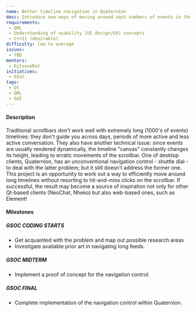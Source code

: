 ```yaml
---
name: Better timeline navigation in Quaternion
desc: Introduce new ways of moving around vast numbers of events in the timeline
requirements:
 - QML
 - Understanding of usability (UI design/UX) concepts
 - C++11 (desirable)
difficulty: low to average
issues:
 - TBD
mentors:
 - KitsuneRal
initiatives:
 - GSoC
tags:
 - Qt
 - QML
 - GUI
---
```


#### Description

Traditional scrollbars don't work well with extremely long (1000's of events)
timelines: they don't guide you across days, periods of more active and less
active conversation. They also have another technical issue: since events are
usually rendered dynamically, the timeline "canvas" constantly changes its
height, leading to erratic movements of the scrollbar. One of desktop clients,
Quaternion, has an unconventional navigation control - shuttle dial - to deal
with the latter problem; but it still doesn't address the former one. This
project is an opportunity to work out a way to efficiently move around long
timelines without resorting to hit-and-miss clicks on the scrollbar.
If successful, the result may become a source of inspiration not only for other
Qt-based clients (NeoChat, Nheko) but also web-based ones, such as Element!

#### Milestones

##### GSOC CODING STARTS

* Get acquainted with the problem and map out possible research areas
* Investigate available prior art in navigating long feeds.

##### GSOC MIDTERM

* Implement a proof of concept for the navigation control.

##### GSOC FINAL

* Complete implementation of the navigation control within Quaternion.
